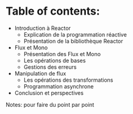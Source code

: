 <!-- .slide: -->

# Table of contents:


- Introduction à Reactor
  - Explication de la programmation réactive
  - Présentation de la bibliothèque Reactor
- Flux et Mono
  - Présentation des Flux et Mono
  - Les opérations de bases
  - Gestions des erreurs
- Manipulation de flux
  - Les opérations des transformations
  - Programmation asynchrone
- Conclusion et perspectives

Notes: pour faire du point par point  <!-- .element: class="list-fragment" --> 


